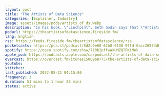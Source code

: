 ```yaml
---
layout: post
title: "The Artists of Data Science"
categories: [Explainer, Industry]
image: assets/images/pods/artists_of_ds.webp
description: "In his book, \"Linchpin\", Seth Godin says that \"Artists are people with a genius for finding a new answer, a new connection, or a new way of getting things done.\"<br><br>Does that sound like you?<br><br>If so, welcome to The Artists of Data Science podcast! The ONLY self-development podcast for data scientists.<br><br>You're here because you want to develop, grow, and flourish.<br><br>How will this podcast help you do that?<br><br>Simple.<br><br>By sharing advice on how to :<br><br>-Develop in your professional life by getting you advice from the best and brightest leaders in tech<br>-Grow in your personal life by talking to the leading experts on personal development<br>-Stay informed on the latest happenings in the industry<br>-Understand how data science affects the world around us, the good and the bad<br>-Appreciate the implications of ethics in our field by speaking with philosophers and ethicists<br><br>The purpose of this podcast is clear: to make you a well-rounded data scientist. To transform you from aspirant to practitioner to leader. A data scientist that thinks beyond the technicalities of data, and understands the impact you play in our modern world.<br><br>Are you up for that? Is that what you want to become?<br><br>If so, hit play on any episode and let's turn you into an Artist of Data Science!"
podurl: https://theartistsofdatascience.fireside.fm/
lang: English
rss: https://feeds.fireside.fm/theartistsofdatascience/rss
pocketcasts: https://pca.st/podcast/8d2c9e60-62b8-0138-97fd-0acc26574db2
spotify: https://open.spotify.com/show/71RbIpffwWXUMZQTFKiMWk
apple_pod: https://podcasts.apple.com/ca/podcast/the-artists-of-data-science/id1506968775
overcast: https://overcast.fm/itunes1506968775/the-artists-of-data-science
youtube:
stitcher:
last_published: 2022-08-21 04:15:00
frequency: 3
duration: 51 mins to 1 hour 28 mins
status: active
---
```

